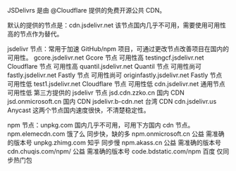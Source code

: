 JSDelivrs 是由 @Cloudflare 提供的免费开源公共 CDN。

默认的提供的节点是：cdn.jsdelivr.net 该节点国内几乎不可用，需要使用可用性高的节点作为替代。

jsdelivr 节点：常用于加速 GitHub/npm 项目，可通过更改节点改善项目在国内的可用性。
gcore.jsdelivr.net	Gcore 节点	可用性高
testingcf.jsdelivr.net	Cloudflare 节点	可用性高
quantil.jsdelivr.net	Quantil 节点	可用性尚可
fastly.jsdelivr.net	Fastly 节点	可用性尚可
originfastly.jsdelivr.net	Fastly 节点	可用性低
test1.jsdelivr.net	Cloudflare 节点	可用性低
cdn.jsdelivr.net	通用节点	可用性低
第三方提供的 jsdelivr 节点
jsd.cdn.zzko.cn	国内 CDN
jsd.onmicrosoft.cn	国内 CDN
jsdelivr.b-cdn.net	台湾 CDN
cdn.jsdelivr.us	Anycast
这两个节点国内速度很快，不清楚稳定性。

npm 节点：unpkg.com 国内几乎不可用，可用下方国内 cdn 节点。
npm.elemecdn.com	饿了么	同步快，缺的多
npm.onmicrosoft.cn	公益	需准确的版本号
unpkg.zhimg.com	知乎	同步慢
npm.akass.cn	公益	需准确的版本号
cdn.chuqis.com/npm/	公益	需准确的版本号
code.bdstatic.com/npm	百度	仅同步热门包
